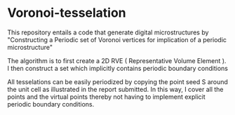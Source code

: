 # Voronoi-tesselation
This repository entails a code that generate digital microstructures by "Constructing a Periodic set of Voronoi vertices for implication of a periodic microstructure"

The algorithm is to first create a 2D RVE ( Representative Volume Element ). I then construct a set which implicitly contains periodic boundary conditions

All tesselations can be easily periodized by copying the point seed S around the unit cell as
illustrated in the report submitted. In this way, I cover all the points and the
virtual points thereby not having to implement explicit periodic boundary conditions.
